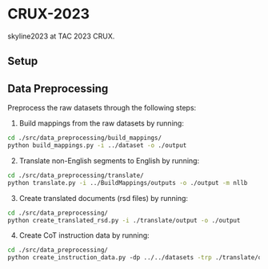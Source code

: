 # CRUX-2023

skyline2023 at TAC 2023 CRUX.

## Setup


## Data Preprocessing
Preprocess the raw datasets through the following steps:

1. Build mappings from the raw datasets by running:
  ```bash
  cd ./src/data_preprocessing/build_mappings/
  python build_mappings.py -i ../dataset -o ./output
  ```

2. Translate non-English segments to English by running:
  ```bash
  cd ./src/data_preprocessing/translate/
  python translate.py -i ../BuildMappings/outputs -o ./output -m nllb
  ```

3. Create translated documents (rsd files) by running:
  ```bash
  cd ./src/data_preprocessing/
  python create_translated_rsd.py -i ./translate/output -o ./output
  ```

4. Create CoT instruction data by running:
  ```bash
  cd ./src/data_preprocessing/
  python create_instruction_data.py -dp ../../datasets -trp ./translate/output -o ./data
  ```
